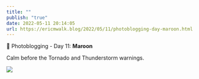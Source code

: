 ```yaml
---
title: ""
publish: "true"
date: 2022-05-11 20:14:05
url: https://ericmwalk.blog/2022/05/11/photoblogging-day-maroon.html
---
```

📸 Photoblogging - Day 11: **Maroon**

Calm before the Tornado and Thunderstorm warnings.

![](https://ericmwalk.blog/uploads/2022/a3f46df6a5.jpg)